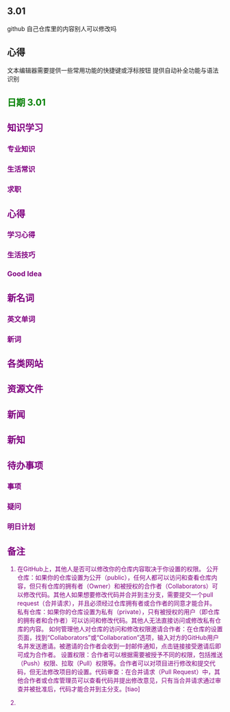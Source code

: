 ## 3.01
github 自己仓库里的内容别人可以修改吗



## 心得
文本编辑器需要提供一些常用功能的快捷键或浮标按钮
提供自动补全功能与语法识别

## <font color = green>日期  3.01

## <font color = purple>知识学习
### 专业知识

### 生活常识

### 求职

## <font color = purple>心得
### 学习心得

### 生活技巧

### Good Idea

## <font color = purple>新名词
### 英文单词

### 新词

## <font color = purple>各类网站

## <font color = purple>资源文件

## <font color = purple>新闻

## <font color = purple>新知

## <font color = purple>待办事项
### 事项

### 疑问

### 明日计划

## <font color = purple>备注 
1. <a id="01-02"></a>在GitHub上，其他人是否可以修改你的仓库内容取决于你设置的权限。‌
‌公开仓库‌：如果你的仓库设置为公开（public），任何人都可以访问和查看仓库内容，但只有仓库的拥有者（Owner）和被授权的合作者（Collaborators）可以修改代码。其他人如果想要修改代码并合并到主分支，需要提交一个pull request（合并请求），并且必须经过仓库拥有者或合作者的同意才能合并‌。‌
私有仓库‌：如果你的仓库设置为私有（private），只有被授权的用户（即仓库的拥有者和合作者）可以访问和修改代码。其他人无法直接访问或修改私有仓库的内容‌。
如何管理他人对仓库的访问和修改权限‌邀请合作者‌：在仓库的设置页面，找到“Collaborators”或“Collaboration”选项，输入对方的GitHub用户名并发送邀请。被邀请的合作者会收到一封邮件通知，点击链接接受邀请后即可成为合作者‌。‌
设置权限‌：合作者可以根据需要被授予不同的权限，包括推送（Push）权限、拉取（Pull）权限等。合作者可以对项目进行修改和提交代码，但无法修改项目的设置‌。‌代码审查‌：在合并请求（Pull Request）中，其他合作者或仓库管理员可以查看代码并提出修改意见，只有当合并请求通过审查并被批准后，代码才能合并到主分支‌。[tiao]

2.
<!--stackedit_data:
eyJoaXN0b3J5IjpbLTM3MzY3NTQzNCwxOTczNDc4OTYxLC0yNj
Q0NjYxNTUsLTc0Njk0OTQyOSwxOTkyMjg5MDUwXX0=
-->